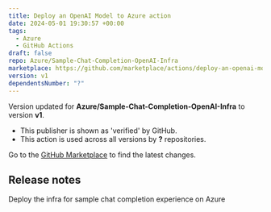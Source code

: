 ```yaml
---
title: Deploy an OpenAI Model to Azure action
date: 2024-05-01 19:30:57 +00:00
tags:
  - Azure
  - GitHub Actions
draft: false
repo: Azure/Sample-Chat-Completion-OpenAI-Infra
marketplace: https://github.com/marketplace/actions/deploy-an-openai-model-to-azure-action
version: v1
dependentsNumber: "?"
---
```



Version updated for **Azure/Sample-Chat-Completion-OpenAI-Infra** to version **v1**.
- This publisher is shown as 'verified' by GitHub.
- This action is used across all versions by **?** repositories.

Go to the [GitHub Marketplace](https://github.com/marketplace/actions/deploy-an-openai-model-to-azure-action) to find the latest changes.

## Release notes

Deploy the infra for sample chat completion experience on Azure
